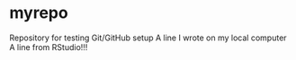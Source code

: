 # myrepo
Repository for testing Git/GitHub setup
A line I wrote on my local computer  
A line from RStudio!!!

